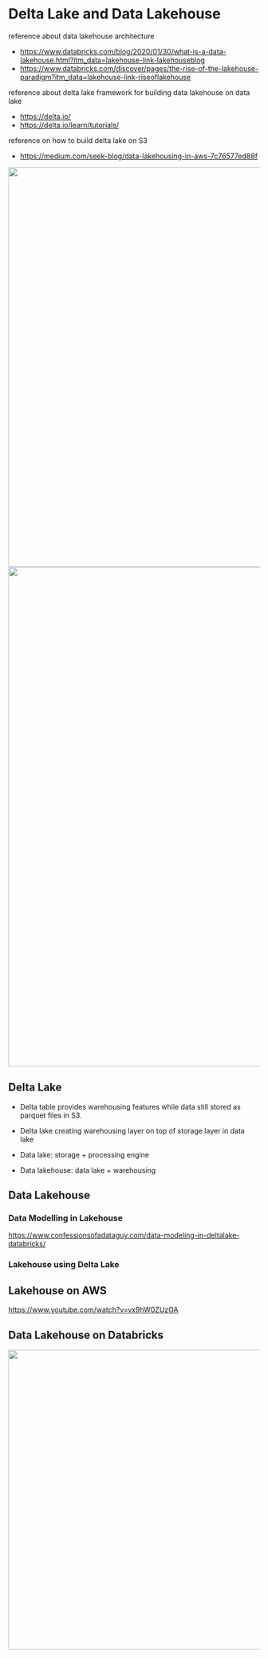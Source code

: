 # Delta Lake and Data Lakehouse

reference about data lakehouse architecture
- https://www.databricks.com/blog/2020/01/30/what-is-a-data-lakehouse.html?itm_data=lakehouse-link-lakehouseblog
- https://www.databricks.com/discover/pages/the-rise-of-the-lakehouse-paradigm?itm_data=lakehouse-link-riseoflakehouse

reference about delta lake framework for building data lakehouse on data lake
- https://delta.io/
- https://delta.io/learn/tutorials/

reference on how to build delta lake on S3
- https://medium.com/seek-blog/data-lakehousing-in-aws-7c76577ed88f

<img width=800px src=https://user-images.githubusercontent.com/46085656/185820259-7256d30e-892c-4e5b-8e28-7f27ce299f19.png>
<img width=1000px src=https://user-images.githubusercontent.com/46085656/185817783-9d99b1a0-d260-4b53-9179-e77971dd0502.png>

## Delta Lake
- Delta table provides warehousing features while data still stored as parquet files in S3.
- Delta lake creating warehousing layer on top of storage layer in data lake

- Data lake: storage + processing engine
- Data lakehouse: data lake + warehousing

## Data Lakehouse 

### Data Modelling in Lakehouse
https://www.confessionsofadataguy.com/data-modeling-in-deltalake-databricks/

### Lakehouse using Delta Lake

## Lakehouse on AWS
https://www.youtube.com/watch?v=vx9hW0ZUzOA

## Data Lakehouse on Databricks

<img width=600px src=https://user-images.githubusercontent.com/46085656/185817658-0376bcca-02bf-4d50-958b-d72f12c5b243.png>
